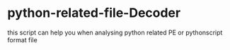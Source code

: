 # python-related-file-Decoder
this script can help you when analysing python related PE or pythonscript format file
